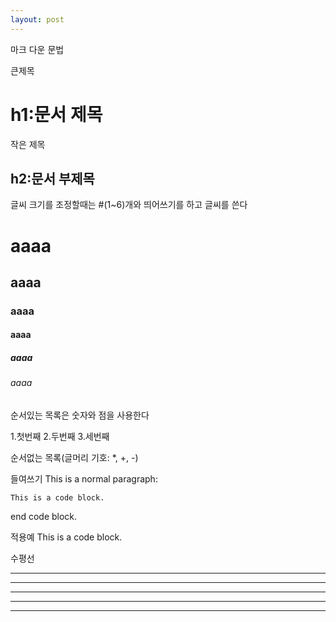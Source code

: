 ```yaml
---
layout: post
---
```

마크 다운 문법

큰제목

h1:문서 제목
=============

작은 제목

h2:문서 부제목
-------------

글씨 크기를 조정할때는 #(1~6)개와 띄어쓰기를 하고 글씨를 쓴다
# aaaa
## aaaa
### aaaa
#### aaaa
##### aaaa
###### aaaa

순서있는 목록은 숫자와 점을 사용한다

1.첫번째
2.두번째
3.세번째

순서없는 목록(글머리 기호: *, +, -)


들여쓰기
This is a normal paragraph:

    This is a code block.
    
end code block.

적용예
  This is a code block.

수평선
***
* * *
*****
- - -
----------------------




